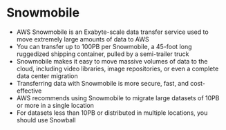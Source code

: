 
# Snowmobile
- AWS Snowmobile is an Exabyte-scale data transfer service used to move extremely large amounts of data to AWS
- You can transfer up to 100PB per Snowmobile, a 45-foot long ruggedized shipping container, pulled by a semi-trailer 
  truck
- Snowmobile makes it easy to move massive volumes of data to the cloud, including video libraries, image repositories, 
  or even a complete data center migration
- Transferring data with Snowmobile is more secure, fast, and cost-effective
- AWS recommends using Snowmobile to migrate large datasets of 10PB or more in a single location
- For datasets less than 10PB or distributed in multiple locations, you should use Snowball